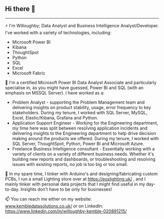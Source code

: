 ## Hi there 👋
---
⚡ I'm Willoughby; Data Analyst and Business Intelligence Analyst/Developer. I've worked with a variety of technologies, including: 
* Microsoft Power BI
* Kibana
* ThoughtSpot
* Python
* SQL
* Excel
* Microsoft Fabric

🔭 I'm a certified Microsoft Power BI Data Analyst Associate and particularly specialise in, as you might have guessed, Power BI and SQL (with an emphasis on MSSQL Server). I have worked as a:
* Problem Analyst - supporting the Problem Management team and delivering insights on product stability, usage, error frequency to key stakeholders. During my tenure, I worked with SQL Server, MySQL, Excel, Elastic/Kibana, Grafana and Python.
* Application Support Engineer - Working for the Engineering department, my time here was split between resolving application incidents and delivering insights to the Engineering department to help drive decision making around the products we offered. During my tenure, I worked with SQL Server, ThoughtSpot, Python, Power BI and Microsoft Azure. 
* Freelance Business Intelligence consultant - Essentially working with a variety of clients on a variety of different business needs. Whether it's building new reports and dashboards, or troubleshooting and resolving issues with existing reports, no job is too big or too small. 

💬 In my spare time, I tinker with Arduino's and designing/fabricating custom PCBs, I run a small Lighting store over at https://eoslighting.uk/ , and I mainly tinker with personal data projects that I might find useful in my day-to-day. Insights don't have to be only for businesses!

📫 You can reach me either on my website: www.kembledatasolutions.co.uk/ or on LinkedIn: https://www.linkedin.com/in/willoughby-kemble-020891215/

<!--
**WillO-K/WillO-K** is a ✨ _special_ ✨ repository because its `README.md` (this file) appears on your GitHub profile.

Here are some ideas to get you started:

- 🔭 I’m currently working on ...
- 🌱 I’m currently learning ...
- 👯 I’m looking to collaborate on ...
- 🤔 I’m looking for help with ...
- 💬 Ask me about ...
- 📫 How to reach me: ...
- 😄 Pronouns: ...
- ⚡ Fun fact: ...
-->
